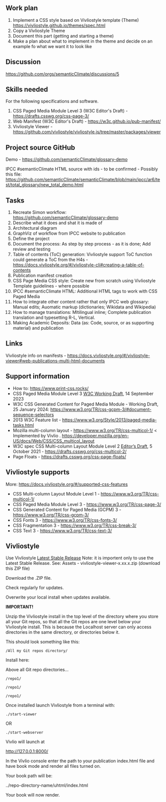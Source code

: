 ## Work plan

1. Implement a CSS style based on Vivliostyle template (Theme) https://vivliostyle.github.io/themes/spec.html
1. Copy a Vivliostyle Theme
1. Document this part (getting and starting a theme)
1. Make a plan about what to implement in the theme and decide on an example fo what we want it to look like

## Discussion

https://github.com/orgs/semanticClimate/discussions/5

## Skills needed

For the following specifications and software.

1. CSS Paged Media Module Level 3 (W3C Editor's Draft) - https://drafts.csswg.org/css-page-3/
1. Web Manifest (W3C Editor's Draft) - https://w3c.github.io/pub-manifest/ 
1. Vivliostyle Viewer - https://github.com/vivliostyle/vivliostyle.js/tree/master/packages/viewer

## Project source GitHub

Demo - https://github.com/semanticClimate/glossary-demo

IPCC #semanticClimate HTML source with ids - to be confirmed - Possibly this file: https://github.com/semanticClimate/semanticClimate/blob/main/ipcc/ar6/test/total_glossary/new_total_demo.html

## Tasks

1. Recreate Simon workflow: https://github.com/semanticClimate/glossary-demo
1. Describe what it does and shat it is made of 
1. Architectural diagram
1. GraphViz of workflow from IPCC website to publication
1. Define the project
1. Document the process: As step by step process - as it is done; Add review and testing 
1. Table of contents (ToC) generation: Vivliostyle support ToC function could generate a ToC from the H4s - https://docs.vivliostyle.org/#/vivliostyle-cli#creating-a-table-of-contents
1. Publication manifest creation
1. CSS Page Media CSS style: Create new from scratch using Vivliostyle Template guidelines - where possible
1. IPCC #semanticClimate HTML: Additional HTML tags to work with CSS Paged Media
1. How to integrate other content rather that only IPCC web glossary: Manual edits; Auomatic markup (dictionaries; Wikidata and Wikipedia)
1. How to manage translations: Mltilingual inline; Complete publication translation and typesetting R-L, Vertical.
1. Making Academic Deposits: Data (as: Code, source, or as supporting material) and publication

## Links

Vivliostyle info on manifests - https://docs.vivliostyle.org/#/vivliostyle-viewer#web-publications-multi-html-documents

## Support information

* How to: https://www.print-css.rocks/
* CSS Paged Media Module Level 3 [W3C Working Draft](https://www.w3.org/standards/types#WD), 14 September 2023
* W3C CSS Generated Content for Paged Media Module - Working Draft, 25 January 2024: https://www.w3.org/TR/css-gcpm-3/#document-sequence-selectors
* 2013 W3C Feature list - https://www.w3.org/Style/2013/paged-media-tasks.html
* Mozilla multi-column layout - https://www.w3.org/TR/css-multicol-1/ < Implemented by Vivlio . https://developer.mozilla.org/en-US/docs/Web/CSS/CSS_multicol_layout
* W3C spec CSS Multi-column Layout Module Level 2
[Editor’s Draft](https://www.w3.org/standards/types#ED), 5 October 2021 - https://drafts.csswg.org/css-multicol-2/
* Page Floats - https://drafts.csswg.org/css-page-floats/

## Vivliostyle supports

More: https://docs.vivliostyle.org/#/supported-css-features

* CSS Multi-column Layout Module Level 1 - https://www.w3.org/TR/css-multicol-1/
* CSS Paged Media Module Level 3 - https://www.w3.org/TR/css-page-3/
* CSS Generated Content for Paged Media (GCPM) 3 - https://www.w3.org/TR/css-gcpm-3/
* CSS Fonts 3 - https://www.w3.org/TR/css-fonts-3/
* CSS Fragmentation 3 - https://www.w3.org/TR/css-break-3/
* CSS Text 3 - https://www.w3.org/TR/css-text-3/


## Vivliostyle

Use Vivliostyle [Latest Stable Release](https://github.com/vivliostyle/vivliostyle.js/releases/latest) Note: it is importent only to use the Latest Stable Release. See: Assets - vivliostyle-viewer-x.xx.x.zip (download this ZIP file)

Download the .ZIP file.

Check regularly for updates.

Overwrite your local install when updates available.

**IMPORTANT!**

Unzip the Vivliostyle install in the top level of the directory where you store all your Git repos, so that all the Git repos are one level below your Vivliostyle install. This is because the Localhost server can only access directories in the same directory, or directories below it.

This should look something like this:

`/All my Git repos directory/`

Install here:

Above all Git repo directories...

`/repo1/`

`/repo1/`

`/repo1/`

Once installed launch Vivliostyle from a terminal with:

`./start-viewer`

OR

`./start-webserver`

Vivlio will launch at

http://127.0.0.1:8000/

In the Vivlio console enter the path to your publication index.html file and have book mode and render all files turned on.

Your book path will be:

../repo-directory-name/uhtml/index.html

Your book will now render.





